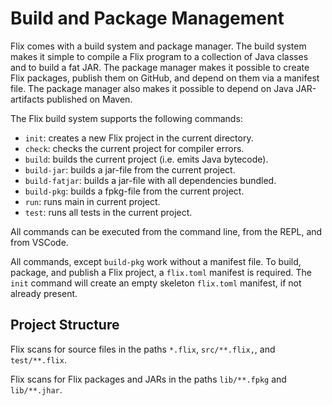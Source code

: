 # Build and Package Management

Flix comes with a build system and package manager. The build system makes it
simple to compile a Flix program to a collection of Java classes and to build a
fat JAR. The package manager makes it possible to create Flix packages, publish
them on GitHub, and depend on them via a manifest file. The package manager also
makes it possible to depend on Java JAR-artifacts published on Maven. 

The Flix build system supports the following commands:

- `init`: creates a new Flix project in the current directory.
- `check`: checks the current project for compiler errors.
- `build`: builds the current project (i.e. emits Java bytecode).
- `build-jar`: builds a jar-file from the current project. 
- `build-fatjar`: builds a jar-file with all dependencies bundled.
- `build-pkg`: builds a fpkg-file from the current project. 
- `run`: runs main in current project.  
- `test`: runs all tests in the current project.

All commands can be executed from the command line, from the REPL, and from
VSCode.

All commands, except `build-pkg` work without a manifest file. To build,
package, and publish a Flix project, a `flix.toml` manifest is required. The
`init` command will create an empty skeleton `flix.toml` manifest, if not
already present. 

## Project Structure

Flix scans for source files in the paths `*.flix`, `src/**.flix,`, and
`test/**.flix`.

Flix scans for Flix packages and JARs in the paths `lib/**.fpkg` and
`lib/**.jhar`.
